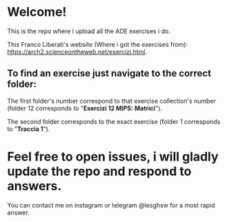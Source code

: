 # Welcome!
This is the repo where i upload all the ADE exercises i do.

This Franco Liberati's website (Where i got the exercises from): https://arch2.scienceontheweb.net/esercizi.html.

## To find an exercise just navigate to the correct folder:

The first folder's number correspond to that exercise collection's number (folder 12 corresponds to "**Esercizi 12 MIPS: Matrici**").

The second folder corresponds to the exact exercise (folder 1 corresponds to "**Traccia 1**").

# Feel free to open issues, i will gladly update the repo and respond to answers.
You can contact me on instagram or telegram @lesghsw for a most rapid answer.
